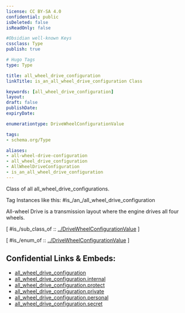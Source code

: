 ```yaml
---
license: CC BY-SA 4.0
confidential: public
isDeleted: false
isReadOnly: false

#Obsidian well-known Keys
cssclass: Type
publish: true

# Hugo Tags
type: Type

title: all_wheel_drive_configuration
linkTitle: is_an_all_wheel_drive_configuration Class

keywords: [all_wheel_drive_configuration]
layout: 
draft: false
publishDate:
expiryDate: 

enumerationtype: DriveWheelConfigurationValue

tags:
- schema.org/Type

aliases:
- all-wheel-drive-configuration
- all_wheel_drive_configuration
- AllWheelDriveConfiguration
- is_an_all_wheel_drive_configuration
---
```


Class of all all_wheel_drive_configurations.

Tag Instances like this: 
#is_/an_/all_wheel_drive_configuration

All-wheel Drive is a transmission layout where the engine drives all four wheels.

[ #is_/sub_class_of :: [../DriveWheelConfigurationValue](../DriveWheelConfigurationValue) ]

[ #is_/enum_of :: [../DriveWheelConfigurationValue](../DriveWheelConfigurationValue) ]



## Confidential Links & Embeds: 
- [all_wheel_drive_configuration](../../../../../../../../_public/schema.org/Type/is_a_/intangible/enumeration/qualitative_value/drive_wheel_configuration_value/all_wheel_drive_configuration.md) 
- [all_wheel_drive_configuration.internal](../../../../../../../../_internal/schema.org/Type/is_a_/intangible/enumeration/qualitative_value/drive_wheel_configuration_value/all_wheel_drive_configuration.internal.md) 
- [all_wheel_drive_configuration.protect](../../../../../../../../_protect/schema.org/Type/is_a_/intangible/enumeration/qualitative_value/drive_wheel_configuration_value/all_wheel_drive_configuration.protect.md) 
- [all_wheel_drive_configuration.private](../../../../../../../../_private/schema.org/Type/is_a_/intangible/enumeration/qualitative_value/drive_wheel_configuration_value/all_wheel_drive_configuration.private.md) 
- [all_wheel_drive_configuration.personal](../../../../../../../../_personal/schema.org/Type/is_a_/intangible/enumeration/qualitative_value/drive_wheel_configuration_value/all_wheel_drive_configuration.personal.md) 
- [all_wheel_drive_configuration.secret](../../../../../../../../_secret/schema.org/Type/is_a_/intangible/enumeration/qualitative_value/drive_wheel_configuration_value/all_wheel_drive_configuration.secret.md) 
